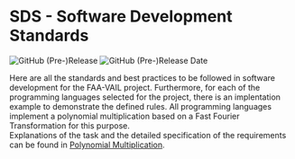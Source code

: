# SDS - Software Development Standards

![GitHub (Pre-)Release](https://img.shields.io/github/v/release/FAA-VAIL-Project/sds?include_prereleases)
![GitHub (Pre-)Release Date](https://img.shields.io/github/release-date-pre/FAA-VAIL-Project/sds)

Here are all the standards and best practices to be followed in software development for the FAA-VAIL project.
Furthermore, for each of the programming languages selected for the project, there is an implentation example to demonstrate the defined rules.
All programming languages implement a polynomial multiplication based on a Fast Fourier Transformation for this purpose.  
Explanations of the task and the detailed specification of the requirements can be found in [Polynomial Multiplication](polynomial_multiplication.md).

